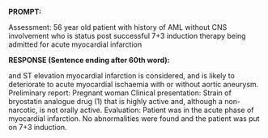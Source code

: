 **PROMPT:**

Assessment: 56 year old patient with history of AML without CNS involvement who is status post successful 7+3 induction therapy being admitted for acute myocardial infarction

**RESPONSE (Sentence ending after 60th word):**

and ST elevation myocardial infarction is considered, and is likely to deteriorate to acute myocardial ischaemia with or without aortic aneurysm. Preliminary report: Pregnant woman  Clinical presentation: Strain of bryostatin analogue drug (1) that is highly active and, although a non-narcotic, is not orally active. Evaluation: Patient was in the acute phase of myocardial infarction. No abnormalities were found and the patient was put on 7+3 induction. 